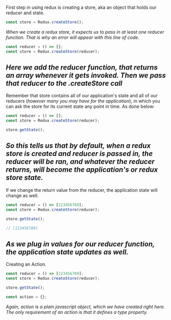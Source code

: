 First step in using redux is creating a store, aka an object that holds our reducer and state.

```javascript
const store = Redux.createStore();
``` 
*When we create a redux store, it expects us to pass in at least one reducer function. That is why an error will appear with this line of code.*

```javascript
const reducer = () => [];
const store = Redux.createStore(reducer);
```
*Here we add the reducer function, that returns an array whenever it gets invoked. Then we pass that reducer to the .createStore call*
---

Remember that store contains all of our application's state and all of our reducers (*however many you may have for the application*), in which you can ask the store for its current state any point in time. As done below:
```javascript
const reducer = () => [];
const store = Redux.createStore(reducer);

store.getState();
```
*So this tells us that by default, when a redux store is created and reducer is passed in, the reducer will be ran, and whatever the reducer returns, will become the application's or redux store state.*
---

If we change the return value from the reducer, the application state will change as well.
```javascript
const reducer = () => [123456789];
const store = Redux.createStore(reducer);

store.getState();

// [123456789]
```
*As we plug in values for our reducer function, the application state updates as well.*
---

Creating an Action.
```javascript
const reducer = () => [123456789];
const store = Redux.createStore(reducer);

store.getState();

const action = {};
```
*Again, action is a plain javascript object, which we have created right here. The only requirement of an action is that it defines a type property.*